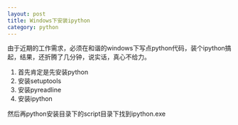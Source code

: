 ```yaml
---
layout: post
title: Windows下安装ipython 
category: python
---
```



由于近期的工作需求，必须在和谐的windows下写点python代码，装个ipython搞起，结果，还折腾了几分钟，说实话，真心不给力。

1. 首先肯定是先安装python
2. 安装setuptools
3. 安装pyreadline
4. 安装ipython

然后再python安装目录下的script目录下找到ipython.exe

